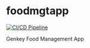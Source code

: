 # foodmgtapp
[![CI/CD Pipeline](https://github.com/david-inusah/foodmgt/actions/workflows/ci-cd.yml/badge.svg?branch=master)](https://github.com/david-inusah/foodmgt/actions/workflows/ci-cd.yml)

Genkey Food Management App

